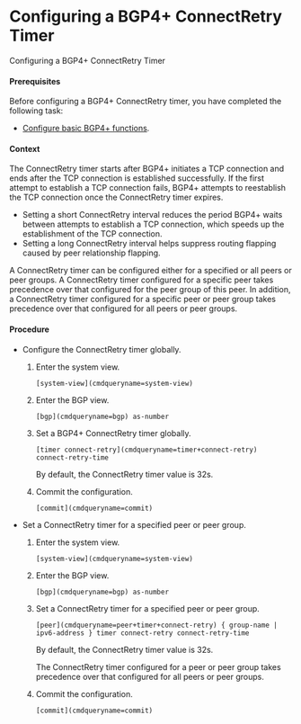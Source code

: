 Configuring a BGP4+ ConnectRetry Timer
======================================

Configuring a BGP4+ ConnectRetry Timer

#### Prerequisites

Before configuring a BGP4+ ConnectRetry timer, you have completed the following task:

* [Configure basic BGP4+ functions](vrp_bgp6_cfg_0006.html).

#### Context

The ConnectRetry timer starts after BGP4+ initiates a TCP connection and ends after the TCP connection is established successfully. If the first attempt to establish a TCP connection fails, BGP4+ attempts to reestablish the TCP connection once the ConnectRetry timer expires.

* Setting a short ConnectRetry interval reduces the period BGP4+ waits between attempts to establish a TCP connection, which speeds up the establishment of the TCP connection.
* Setting a long ConnectRetry interval helps suppress routing flapping caused by peer relationship flapping.

A ConnectRetry timer can be configured either for a specified or all peers or peer groups. A ConnectRetry timer configured for a specific peer takes precedence over that configured for the peer group of this peer. In addition, a ConnectRetry timer configured for a specific peer or peer group takes precedence over that configured for all peers or peer groups.


#### Procedure

* Configure the ConnectRetry timer globally.
  1. Enter the system view.
     
     
     ```
     [system-view](cmdqueryname=system-view)
     ```
  2. Enter the BGP view.
     
     
     ```
     [bgp](cmdqueryname=bgp) as-number
     ```
  3. Set a BGP4+ ConnectRetry timer globally.
     
     
     ```
     [timer connect-retry](cmdqueryname=timer+connect-retry) connect-retry-time
     ```
     
     By default, the ConnectRetry timer value is 32s.
  4. Commit the configuration.
     
     
     ```
     [commit](cmdqueryname=commit)
     ```
* Set a ConnectRetry timer for a specified peer or peer group.
  1. Enter the system view.
     
     
     ```
     [system-view](cmdqueryname=system-view)
     ```
  2. Enter the BGP view.
     
     
     ```
     [bgp](cmdqueryname=bgp) as-number
     ```
  3. Set a ConnectRetry timer for a specified peer or peer group.
     
     
     ```
     [peer](cmdqueryname=peer+timer+connect-retry) { group-name | ipv6-address } timer connect-retry connect-retry-time
     ```
     
     By default, the ConnectRetry timer value is 32s.
     
     
     
     The ConnectRetry timer configured for a peer or peer group takes precedence over that configured for all peers or peer groups.
  4. Commit the configuration.
     
     
     ```
     [commit](cmdqueryname=commit)
     ```